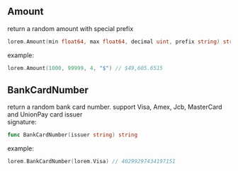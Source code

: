 ## Amount       
return a random amount with special prefix        
```go
lorem.Amount(min float64, max float64, decimal uint, prefix string) string    
```
example:      
```go
lorem.Amount(1000, 99999, 4, "$") // $49,605.6515 
```

## BankCardNumber      
return a random bank card number. support Visa, Amex, Jcb, MasterCard and UnionPay card issuer        
signature:        
```go
func BankCardNumber(issuer string) string
```
example:      
```go
lorem.BankCardNumber(lorem.Visa) // 40299297434197151
```